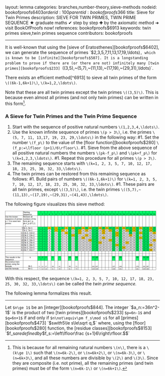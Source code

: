 layout: lemma
categories: branches,number-theory,sieve-methods
nodeid: bookofproofs$6403
orderid: 100
parentid: bookofproofs$366
title: Sieve for Twin Primes
description: SIEVE FOR TWIN PRIMES, TWIN PRIME SEQUENCE ★ graduate maths ✔ step by step ✚ by the axiomatic method ➜ visit BookOfProofs now!
references: bookofproofs$6913
keywords: twin primes sieve,twin primes sequence
contributors: bookofproofs

---
It is well-known that using the [sieve of Eratosthenes][bookofproofs$6402], we can generate the sequence of primes `$2,3,5,7,11,13,17,19,\ldots\)`, which is known to be [infinite][bookofproofs$507].
It is a longstanding problem to prove if there are (or there are not) infinitely many [twin primes][bookofproofs$233] `\((3,5),~(5,7),~(11,13),~(17,19),~(29,31),\ldots\)`.

There exists an efficient method[^6913] to sieve all twin primes of the form `\((6k-1,6k+1)\)`, `\(k=1,2,\ldots\)`. 

Note that these are all twin primes except the twin primes `\((3,5)\)`. This is because even almost all primes (and not only twin primes) can be written in this form[^1].

### A Sieve for Twin Primes and the Twin Prime Sequence

1. Start with the sequence of positive natural numbers `\(1,2,3,4,\ldots\)`.
1. Use the known infinite sequence of primes `\(p > 3\)`, i.e. the primes `\(5, 7, 11, 13,17, 19, 23, 29,\ldots\)` in the following way: 
#1. Set the number `\(f_p\)` to the value of the [floor function][bookofproofs$280] `\(f_p:=\lfloor (p+1)/6\rfloor\)`.
#1. Sieve from the above sequence of all positive natural numbers the numbers `\(pk-f_p\)` and `\(pk+f_p\)` for `\(k=1,2,3,\ldots\)`. 
#1. Repeat this procedure for all primes `\(p > 3\)`.
1. The remaining sequence starts with `\(k=1, 2, 3, 5, 7, 10, 12, 17, 18, 23, 25, 30, 32, 33,\ldots\)`.
1. The twin primes can be restored from this remaining sequence as follows:
#1. Build pairs of numbers `\((6k-1,6k+1)\)` for `\(k=1, 2, 3, 5, 7, 10, 12, 17, 18, 23, 25, 30, 32, 33,\ldots\)`.
#1. These pairs are all twin primes, except `\((3,5)\)`, i.e. the twin primes `\((5,7),~(11,13),~(17,19),~(29,31),~(41,43),\ldots\)`.

The following figure visualizes this sieve method:

![sievetwinprimes2](https://github.com/bookofproofs/bookofproofs.github.io/blob/main/_sources/_assets/images/examples/sievetwinprimes2.png?raw=true)


With this respect, the sequence `\(k=1, 2, 3, 5, 7, 10, 12, 17, 18, 23, 25, 30, 32, 33,\ldots\)` can be called the *twin prime sequence.*

The following lemma formalizes this result.

[^1]: This is because for all remaining natural numbers `\(n\)`, there is a `\(k\ge 1\)` such 
that `\(n=6k-2\)`, or `\(n=6k+2\)`, or `\(n=6k-3\)`, or `\(n=6k+3\)`, and all these numbers 
are divisible by `\(2\)` and `\(3\)`. Since they are composite (i.e. not prime), all the 
remaining primes (and twin primes) must be of the form `\(n=6k-1\)` or `\(n=6k+1\)`.

---

Let `$n\ge 1$` be an [integer][bookofproofs$844]. The integer `$a_n:=36n^2-1$` is the product of two
[twin primes][bookofproofs$233] `$p=6n-1$` and `$q=6n+1$` if and only if `$n\not\equiv\pm f_s\mod s$` for 
all [primes][bookofproofs$473] `$s$` with `$5\le s\le\sqrt q,$` where, using the [floor][bookofproofs$280] function, 
the [residue classes][bookofproofs$8153] `$f_s$` are defined by `$$f_s:=\left\lfloor\frac {s+1}6\right\rfloor.$$`
